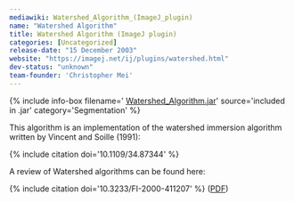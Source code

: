 ```yaml
---
mediawiki: Watershed_Algorithm_(ImageJ_plugin)
name: "Watershed Algorithm"
title: Watershed Algorithm (ImageJ plugin)
categories: [Uncategorized]
release-date: "15 December 2003"
website: "https://imagej.net/ij/plugins/watershed.html"
dev-status: "unknown"
team-founder: 'Christopher Mei'
---
```


{% include info-box filename=' [Watershed_Algorithm.jar](https://imagej.net/ij/plugins/download/jars/Watershed_Algorithm.jar)' source='included in .jar' category='Segmentation' %}

This algorithm is an implementation of the watershed immersion algorithm written by Vincent and Soille (1991):

{% include citation doi='10.1109/34.87344' %}

A review of Watershed algorithms can be found here:

{% include citation doi='10.3233/FI-2000-411207' %} ([PDF](http://www.cs.rug.nl/~roe/publications/parwshed.pdf))
